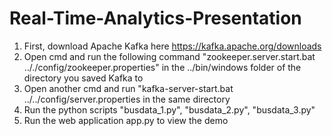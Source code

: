 # Real-Time-Analytics-Presentation

1) First, download Apache Kafka here https://kafka.apache.org/downloads
2) Open cmd and run the following command "zookeeper.server.start.bat .././config/zookeeper.properties" in the ../bin/windows folder of the directory you saved Kafka to
3) Open another cmd and run "kafka-server-start.bat ../../config/server.properties in the same directory
4) Run the python scripts "busdata_1.py", "busdata_2.py", "busdata_3.py"
5) Run the web application app.py to view the demo
